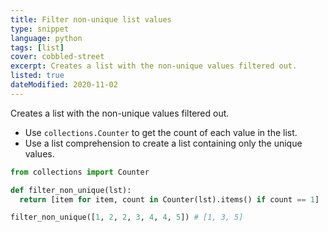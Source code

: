 ```yaml
---
title: Filter non-unique list values
type: snippet
language: python
tags: [list]
cover: cobbled-street
excerpt: Creates a list with the non-unique values filtered out.
listed: true
dateModified: 2020-11-02
---
```


Creates a list with the non-unique values filtered out.

- Use `collections.Counter` to get the count of each value in the list.
- Use a list comprehension to create a list containing only the unique values.

```py
from collections import Counter

def filter_non_unique(lst):
  return [item for item, count in Counter(lst).items() if count == 1]

filter_non_unique([1, 2, 2, 3, 4, 4, 5]) # [1, 3, 5]
```

